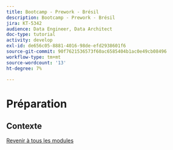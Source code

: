 ```yaml
---
title: Bootcamp - Prework - Brésil
description: Bootcamp - Prework - Brésil
jira: KT-5342
audience: Data Engineer, Data Architect
doc-type: tutorial
activity: develop
exl-id: de656c05-8881-4016-98de-efd2938601f6
source-git-commit: 90f7621536573f60ac6585404b1ac0e49cb08496
workflow-type: tm+mt
source-wordcount: '13'
ht-degree: 7%

---
```


# Préparation

## Contexte


[Revenir à tous les modules](./overview.md)
